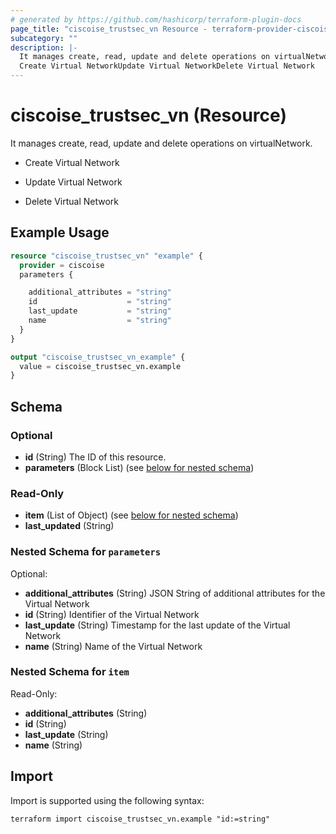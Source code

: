 ```yaml
---
# generated by https://github.com/hashicorp/terraform-plugin-docs
page_title: "ciscoise_trustsec_vn Resource - terraform-provider-ciscoise"
subcategory: ""
description: |-
  It manages create, read, update and delete operations on virtualNetwork.
  Create Virtual NetworkUpdate Virtual NetworkDelete Virtual Network
---
```


# ciscoise_trustsec_vn (Resource)

It manages create, read, update and delete operations on virtualNetwork.

- Create Virtual Network

- Update Virtual Network

- Delete Virtual Network

## Example Usage

```terraform
resource "ciscoise_trustsec_vn" "example" {
  provider = ciscoise
  parameters {

    additional_attributes = "string"
    id                    = "string"
    last_update           = "string"
    name                  = "string"
  }
}

output "ciscoise_trustsec_vn_example" {
  value = ciscoise_trustsec_vn.example
}
```

<!-- schema generated by tfplugindocs -->
## Schema

### Optional

- **id** (String) The ID of this resource.
- **parameters** (Block List) (see [below for nested schema](#nestedblock--parameters))

### Read-Only

- **item** (List of Object) (see [below for nested schema](#nestedatt--item))
- **last_updated** (String)

<a id="nestedblock--parameters"></a>
### Nested Schema for `parameters`

Optional:

- **additional_attributes** (String) JSON String of additional attributes for the Virtual Network
- **id** (String) Identifier of the Virtual Network
- **last_update** (String) Timestamp for the last update of the Virtual Network
- **name** (String) Name of the Virtual Network


<a id="nestedatt--item"></a>
### Nested Schema for `item`

Read-Only:

- **additional_attributes** (String)
- **id** (String)
- **last_update** (String)
- **name** (String)

## Import

Import is supported using the following syntax:

```shell
terraform import ciscoise_trustsec_vn.example "id:=string"
```
